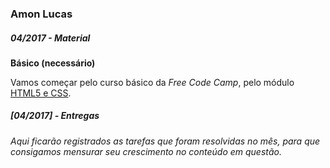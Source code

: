 ### Amon Lucas

##### 04/2017 - Material

**Básico (necessário)**

Vamos começar pelo curso básico da _Free Code Camp_, pelo módulo [HTML5 e CSS](https://www.freecodecamp.com/map-aside#nested-collapseHTML5andCSS).

##### [04/2017] - Entregas

_Aqui ficarão registrados as tarefas que foram resolvidas no mês, para que consigamos mensurar seu crescimento no conteúdo em questão._